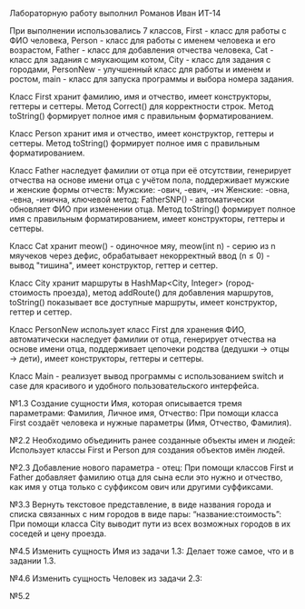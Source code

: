Лабораторную работу выполнил Романов Иван ИТ-14

При выполнении использовались 7 классов, First - класс для работы с ФИО человека, Person - класс для работы с именем человека и его возрастом, Father - класс для добавления отчества человека, Cat - класс для задания с мяукающим котом, City - класс для задания с городами, PersonNew - улучшенный класс для работы и именем и ростом,  main - класс для запуска программы и выбора номера задания.

Класс First хранит фамилию, имя и отчество, имеет конструкторы, геттеры и сеттеры. Метод Correct() для корректности строк. Метод toString() формирует полное имя с правильным форматированием.

Класс Person хранит имя и отчество, имеет конструктор, геттеры и сеттеры. Метод toString() формирует полное имя с правильным форматированием.

Класс Father наследует фамилии от отца при её отсутствии, генерирует отчества на основе имени отца с учётом пола, поддерживает мужские и женские формы отчеств: Мужские: -ович, -евич, -ич Женские: -овна, -евна, -инична, ключевой метод: FatherSNP() - автоматически обновляет ФИО при изменении отца. Метод toString() формирует полное имя с правильным форматированием, имеет конструкторы, геттеры и сеттеры.

Класс Cat хранит meow() - одиночное мяу, meow(int n) - серию из n мяучеков через дефис, обрабатывает некорректный ввод (n ≤ 0) - вывод "тишина", имеет конструктор, геттер и сеттер.

Класс City хранит маршруты в HashMap<City, Integer> (город- стоимость проезда), метод addRoute() для добавления маршрутов, toString() показывает все доступные маршруты, имеет конструктор, геттер и сеттер.

Класс PersonNew использует класс First для хранения ФИО, автоматически наследует фамилии от отца, генерирует отчества на основе имени отца, поддерживает цепочеки родства (дедушки → отцы → дети), имеет конструкторы, геттеры и сеттеры.

Класс Main - реализует вывод программы с использованием switch и case для красивого и удобного пользовательского интерфейса.

№1.3 Создание сущности Имя, которая описывается тремя параметрами: Фамилия, Личное имя, Отчество: При помощи класса First создаёт человека и нужные параметры (Имя, Отчество, Фамилия).

№2.2 Необходимо объединить ранее созданные объекты имен и людей: Использует классы First и Person для создания объектов имён людей.

№2.3 Добавление нового параметра - отец: При помощи классов First и Father добавляет фамилию отца для сына если это нужно и отчество, как имя у отца только с суффиксом ович или другими суффиксами.

№3.3 Вернуть текстовое представление, в виде названия города и списка связанных с ним городов в виде пары: “название:стоимость”: При помощи класса City выводит пути из всех возможных городов в их соседей и цену проезда.

№4.5 Изменить сущность Имя из задачи 1.3: Делает тоже самое, что и в задании 1.3.

№4.6 Изменить сущность Человек из задачи 2.3: 

№5.2


